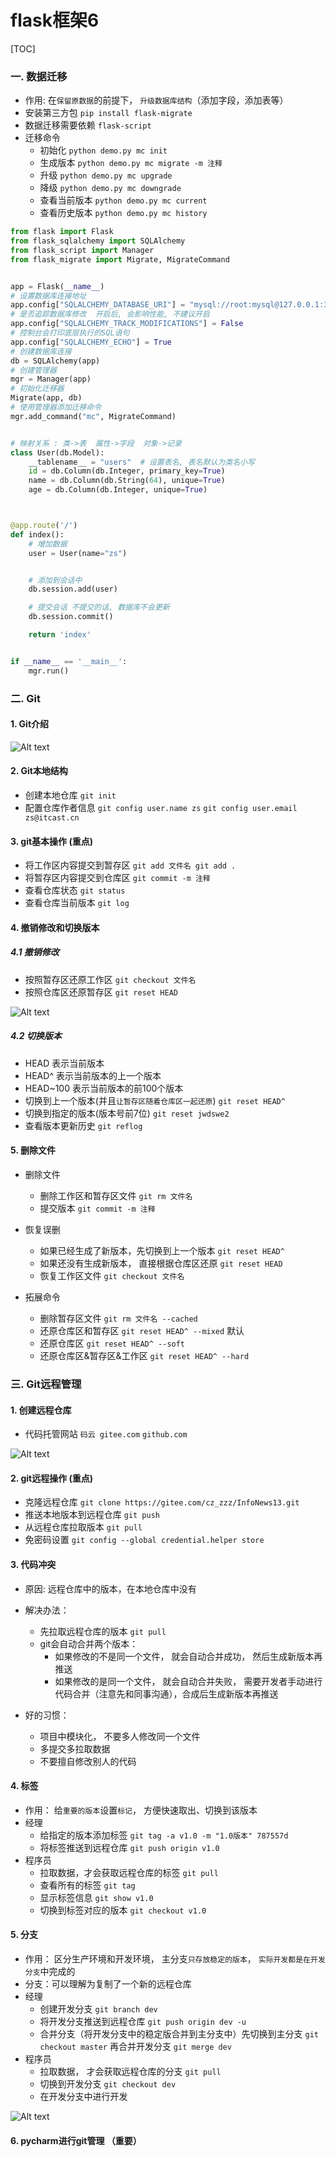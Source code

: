 # flask框架6

[TOC]


### 一. 数据迁移

- 作用: 在`保留原数据`的前提下， `升级数据库结构`（添加字段，添加表等）
- 安装第三方包 `pip install flask-migrate`
- 数据迁移需要依赖 `flask-script`
- 迁移命令
	- 初始化 `python demo.py mc init`
	- 生成版本 `python demo.py mc migrate -m 注释`
	- 升级   `python demo.py mc upgrade`
	-  降级   `python demo.py mc downgrade`
	-  查看当前版本 `python demo.py mc current`
	-  查看历史版本 `python demo.py mc history`


```python
from flask import Flask
from flask_sqlalchemy import SQLAlchemy
from flask_script import Manager
from flask_migrate import Migrate, MigrateCommand


app = Flask(__name__)
# 设置数据库连接地址
app.config["SQLALCHEMY_DATABASE_URI"] = "mysql://root:mysql@127.0.0.1:3306/migrate_test"
# 是否追踪数据库修改  开启后, 会影响性能, 不建议开启
app.config["SQLALCHEMY_TRACK_MODIFICATIONS"] = False
# 控制台会打印底层执行的SQL语句
app.config["SQLALCHEMY_ECHO"] = True
# 创建数据库连接
db = SQLAlchemy(app)
# 创建管理器
mgr = Manager(app)
# 初始化迁移器
Migrate(app, db)
# 使用管理器添加迁移命令
mgr.add_command("mc", MigrateCommand)


# 映射关系 : 类->表  属性->字段  对象->记录
class User(db.Model):
    __tablename__ = "users"  # 设置表名, 表名默认为类名小写
    id = db.Column(db.Integer, primary_key=True)
    name = db.Column(db.String(64), unique=True)
    age = db.Column(db.Integer, unique=True)



@app.route('/')
def index():
    # 增加数据
    user = User(name="zs")


    # 添加到会话中
    db.session.add(user)

    # 提交会话 不提交的话, 数据库不会更新
    db.session.commit()

    return 'index'


if __name__ == '__main__':
    mgr.run()
```

### 二. Git

#### 1. Git介绍

![Alt text](./1537599954554.png)


#### 2. Git本地结构

- 创建本地仓库  `git init`
- 配置仓库作者信息  `git config user.name zs`   `git config user.email zs@itcast.cn`

#### 3. git基本操作 (重点)

- 将工作区内容提交到暂存区    `git add 文件名 git add .`
- 将暂存区内容提交到仓库区   `git commit -m 注释`
- 查看仓库状态 `git status`
- 查看仓库当前版本  `git log`

#### 4. 撤销修改和切换版本

##### 4.1 撤销修改

- 按照暂存区还原工作区  `git checkout 文件名`
- 按照仓库区还原暂存区  `git reset HEAD`

![Alt text](./1537602546919.png)


##### 4.2 切换版本

- HEAD 表示当前版本
- HEAD^  表示当前版本的上一个版本
- HEAD~100 表示当前版本的前100个版本
- 切换到上一个版本(并且`让暂存区随着仓库区一起还原`)  `git reset HEAD^`
- 切换到指定的版本(版本号前7位)  `git reset jwdswe2`
- 查看版本更新历史  `git reflog`


#### 5. 删除文件

- 删除文件
	- 删除工作区和暂存区文件   `git rm 文件名`
	- 提交版本  `git commit -m 注释` 

- 恢复误删
	- 如果已经生成了新版本，先切换到上一个版本 `git reset HEAD^`
	- 如果还没有生成新版本， 直接根据仓库区还原 `git reset HEAD`
	- 恢复工作区文件   `git checkout 文件名`

- 拓展命令
	- 删除暂存区文件 `git rm 文件名 --cached`
	- 还原仓库区和暂存区  `git reset HEAD^ --mixed`  默认
	- 还原仓库区  `git reset HEAD^ --soft`
	- 还原仓库区&暂存区&工作区   `git reset HEAD^ --hard`


### 三. Git远程管理 


#### 1. 创建远程仓库

- 代码托管网站 `码云 gitee.com`    `github.com`

![Alt text](./1537606120898.png)

#### 2. git远程操作 (重点)
- 克隆远程仓库  `git clone https://gitee.com/cz_zzz/InfoNews13.git`
- 推送本地版本到远程仓库  `git push`
- 从远程仓库拉取版本  `git pull`
- 免密码设置  `git config --global credential.helper store`


#### 3. 代码冲突
- 原因: 远程仓库中的版本，在本地仓库中没有
- 解决办法：
	- 先拉取远程仓库的版本 `git pull`
	- git会自动合并两个版本：
		- 如果修改的不是同一个文件， 就会自动合并成功， 然后生成新版本再推送
		- 如果修改的是同一个文件， 就会自动合并失败， 需要开发者手动进行代码合并（注意先和同事沟通），合成后生成新版本再推送

- 好的习惯：
	- 项目中模块化， 不要多人修改同一个文件
	- 多提交多拉取数据
	- 不要擅自修改别人的代码

#### 4. 标签
- 作用： 给`重要的版本`设置`标记`， 方便快速取出、切换到该版本
- 经理
	- 给指定的版本添加标签   `git tag -a v1.0 -m "1.0版本" 787557d`
	- 将标签推送到远程仓库  `git push origin v1.0`
- 程序员
	- 拉取数据，才会获取远程仓库的标签 `git pull`
	- 查看所有的标签  `git tag`
	- 显示标签信息 `git show v1.0`
	- 切换到标签对应的版本  `git checkout v1.0`

#### 5. 分支

- 作用： 区分生产环境和开发环境， 主分支`只存放稳定的版本`， `实际开发都是在开发分支`中完成的
- 分支：可以理解为复制了一个新的远程仓库
- 经理
	- 创建开发分支 `git branch dev`
	- 将开发分支推送到远程仓库  `git push origin dev -u`
	- 合并分支（将开发分支中的稳定版合并到主分支中）先切换到主分支 `git checkout master`  再合并开发分支  `git merge dev`
- 程序员
	- 拉取数据， 才会获取远程仓库的分支  `git pull`
	- 切换到开发分支 `git checkout dev`
	- 在开发分支中进行开发

![Alt text](./1537611079657.png)

#### 6. pycharm进行git管理 （重要）